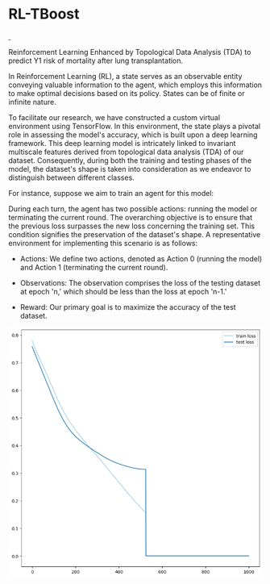 # RL-TBoost
<p align="left">
  <a href="https://choosealicense.com/licenses/gpl-3.0/">
    <img src="https://img.shields.io/badge/License-GPLv3-green" alt="">
  </a>
  <a href="https://doi.org/10.3390/math11244916">
    <img src="https://img.shields.io/badge/Doi-10.3390/math11244916-blue" alt="">
  </a>
</p>

Reinforcement Learning Enhanced by Topological Data Analysis (TDA) to predict Y1 risk of mortality after lung transplantation.


In Reinforcement Learning (RL), a state serves as an observable entity conveying valuable information to the agent, which employs this information to make optimal decisions based on its policy. States can be of finite or infinite nature.

To facilitate our research, we have constructed a custom virtual environment using TensorFlow. In this environment, the state plays a pivotal role in assessing the model's accuracy, which is built upon a deep learning framework. This deep learning model is intricately linked to invariant multiscale features derived from topological data analysis (TDA) of our dataset. Consequently, during both the training and testing phases of the model, the dataset's shape is taken into consideration as we endeavor to distinguish between different classes.

For instance, suppose we aim to train an agent for this model:

During each turn, the agent has two possible actions: running the model or terminating the current round. The overarching objective is to ensure that the previous loss surpasses the new loss concerning the training set. This condition signifies the preservation of the dataset's shape. A representative environment for implementing this scenario is as follows:


* Actions: We define two actions, denoted as Action 0 (running the model) and Action 1 (terminating the current round). 

* Observations: The observation comprises the loss of the testing dataset at epoch 'n,' which should be less than the loss at epoch 'n-1.' 

* Reward: Our primary goal is to maximize the accuracy of the test dataset.

![RL_TBoosted_performance](https://github.com/MorillaLab/RL-TBoost/blob/main/Reinforcement_Learning_Model/RL-TBoost_performance.png)
